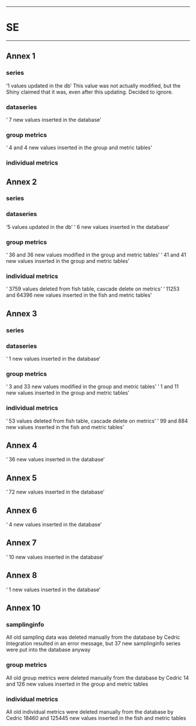 -----------------------------------------------------------
# SE
-----------------------------------------------------------

## Annex 1

### series
‘1 values updated in the db’
This value was not actually modified, but the Shiny claimed that it was, even after this updating. Decided to ignore.
### dataseries
‘ 7 new values inserted in the database’

### group metrics
‘ 4 and 4 new values inserted in the group and metric tables’

### individual metrics

## Annex 2

### series

### dataseries
‘5 values updated in the db’
‘ 6 new values inserted in the database’

### group metrics
‘ 36 and 36 new values modified in the group and metric tables’
‘ 41 and 41 new values inserted in the group and metric tables’

### individual metrics
‘ 3759 values deleted from fish table, cascade delete on metrics’
‘ 11253 and 64396 new values inserted in the fish and metric tables’


## Annex 3

### series

### dataseries
‘ 1 new values inserted in the database’

### group metrics
‘ 3 and 33 new values modified in the group and metric tables’
‘ 1 and 11 new values inserted in the group and metric tables’

### individual metrics
‘ 53 values deleted from fish table, cascade delete on metrics’
‘ 99 and 884 new values inserted in the fish and metric tables’


## Annex 4
‘ 36 new values inserted in the database’


## Annex 5
‘ 72 new values inserted in the database’


## Annex 6
‘ 4 new values inserted in the database’


## Annex 7
‘ 10 new values inserted in the database’


## Annex 8
‘ 1 new values inserted in the database’


## Annex 10

### samplinginfo
All old sampling data was deleted manually from the database by Cedric
Integration resulted in an error message, but 37 new samplinginfo series were put into the database anyway

### group metrics
All old group metrics were deleted manually from the database by Cedric
 14 and 126 new values inserted in the group and metric tables

### individual metrics
All old individual metrics were deleted manually from the database by Cedric
18460 and 125445 new values inserted in the fish and metric tables
